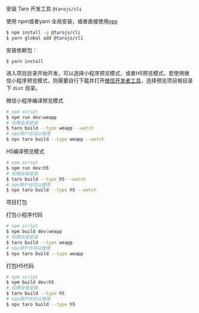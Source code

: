 
安装 Taro 开发工具 `@tarojs/cli`

使用 npm或者yarn 全局安装，或者直接使用[npx](https://medium.com/@maybekatz/introducing-npx-an-npm-package-runner-55f7d4bd282b)

```bash
$ npm install -g @tarojs/cli
$ yarn global add @tarojs/cli
```

安装依赖包：
```
$ yarn install
```

进入项目目录开始开发，可以选择小程序预览模式，或者H5预览模式，若使用微信小程序预览模式，则需要自行下载并打开[微信开发者工具](https://developers.weixin.qq.com/miniprogram/dev/devtools/download.html)，选择预览项目根目录下 `dist` 目录。

微信小程序编译预览模式

```bash
# npm script
$ npm run dev:weapp
# 仅限全局安装
$ taro build --type weapp --watch
# npx用户也可以使用
$ npx taro build --type weapp --watch
```

H5编译预览模式
```bash
# npm script
$ npm run dev:h5
# 仅限全局安装
$ taro build --type h5 --watch
# npx用户也可以使用
$ npx taro build --type h5 --watch
```

项目打包

打包小程序代码
```bash
# npm script
$ npm build dev:weapp
# 仅限全局安装
$ taro build --type weapp
# npx用户也可以使用
$ npx taro build --type weapp
```

打包H5代码
```bash
# npm script
$ npm build dev:h5
# 仅限全局安装
$ taro build --type h5
# npx用户也可以使用
$ npx taro build --type h5
```
